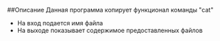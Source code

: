 ##Описание
Данная программа копирует функционал команды "cat"

- На вход подается имя файла
- На выходе показывает содержимое предоставленных файлов

